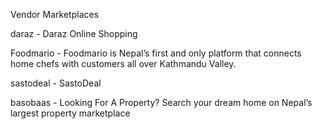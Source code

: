 Vendor Marketplaces

daraz - Daraz Online Shopping

Foodmario - Foodmario is Nepal’s first and only platform that connects home chefs with customers all over Kathmandu Valley.

sastodeal - SastoDeal

basobaas - Looking For A Property? Search your dream home on Nepal’s largest property marketplace
